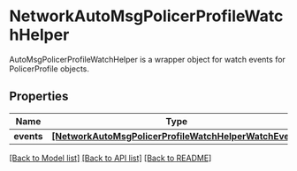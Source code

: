# NetworkAutoMsgPolicerProfileWatchHelper

AutoMsgPolicerProfileWatchHelper is a wrapper object for watch events for PolicerProfile objects.
## Properties
Name | Type | Description | Notes
------------ | ------------- | ------------- | -------------
**events** | [**[NetworkAutoMsgPolicerProfileWatchHelperWatchEvent]**](NetworkAutoMsgPolicerProfileWatchHelperWatchEvent.md) |  | [optional] 

[[Back to Model list]](../README.md#documentation-for-models) [[Back to API list]](../README.md#documentation-for-api-endpoints) [[Back to README]](../README.md)


